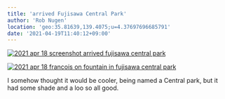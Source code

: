```yaml
---
title: 'arrived Fujisawa Central Park'
author: 'Rob Nugen'
location: 'geo:35.81639,139.4075;u=4.37697696685791'
date: '2021-04-19T11:40:12+09:00'
---
```


[![2021 apr 18 screenshot arrived fujisawa central park](//b.robnugen.com/quests/walk-to-niigata/2021/en_route/day-04/thumbs/2021_apr_18_screenshot_arrived_fujisawa_central_park.png)](//b.robnugen.com/quests/walk-to-niigata/2021/en_route/day-04/2021_apr_18_screenshot_arrived_fujisawa_central_park.png)


[![2021 apr 18 francois on fountain in fujisawa central park](//b.robnugen.com/quests/walk-to-niigata/2021/en_route/day-04/thumbs/2021_apr_18_francois_on_fountain_in_fujisawa_central_park.jpeg)](//b.robnugen.com/quests/walk-to-niigata/2021/en_route/day-04/2021_apr_18_francois_on_fountain_in_fujisawa_central_park.jpeg)          

I somehow thought it would be cooler, being named a
Central park, but it had some shade and a loo so all good.
